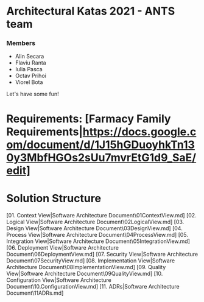 # Architectural Katas 2021 - ANTS team

### Members 
- Alin Secara
- Flaviu Ranta
- Iulia Pasca
- Octav Prihoi
- Viorel Bota

Let's have some fun!

# Requirements: [Farmacy Family Requirements|https://docs.google.com/document/d/1J15hGDuoyhkTn130y3MbfHGOs2sUu7mvrEtG1d9_SaE/edit]

# Solution Structure

[01. Context View|Software Architecture Document\01ContextView.md]
[02. Logical View|Software Architecture Document\02LogicalView.md]
[03. Design View|Software Architecture Document\03DesignView.md]
[04. Process View|Software Architecture Document\04ProcessView.md]
[05. Integration View|Software Architecture Document\05IntegrationView.md]
[06. Deployment View|Software Architecture Document\06DeploymentView.md]
[07. Security View|Software Architecture Document\07SecurityView.md]
[08. Implementation View|Software Architecture Document\08ImplementationView.md]
[09. Quality View|Software Architecture Document\09QualityView.md]
[10. Configuration View|Software Architecture Document\10.ConfigurationView.md]
[11. ADRs|Software Architecture Document\11ADRs.md]

